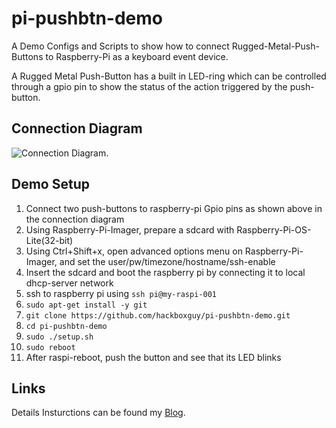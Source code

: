 # pi-pushbtn-demo
A Demo Configs and Scripts to show how to connect Rugged-Metal-Push-Buttons to Raspberry-Pi as a keyboard event device.

A Rugged Metal Push-Button has a built in LED-ring which can be controlled through a gpio pin to show the status of the action triggered by the push-button.

## Connection Diagram

![Connection Diagram.](/images/connection-diagram.png "Connection Diagram.")

## Demo Setup
1. Connect two push-buttons to raspberry-pi Gpio pins as shown above in the connection diagram
1. Using Raspberry-Pi-Imager, prepare a sdcard with Raspberry-Pi-OS-Lite(32-bit)
1. Using Ctrl+Shift+x, open advanced options menu on Raspberry-Pi-Imager, and set the user/pw/timezone/hostname/ssh-enable
1. Insert the sdcard and boot the raspberry pi by connecting it to local dhcp-server network
1. ssh to raspberry pi using ```ssh pi@my-raspi-001```
1. ```sudo apt-get install -y git```
1. ```git clone https://github.com/hackboxguy/pi-pushbtn-demo.git```
1. ```cd pi-pushbtn-demo```
1. ```sudo ./setup.sh```
1. ```sudo reboot```
1. After raspi-reboot, push the button and see that its LED blinks


## Links

Details Insturctions can be found my [Blog](http://albert-david.blogspot.com/2023/06/interfacing-rugged-metal-push-button.html).

